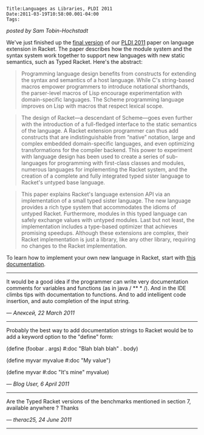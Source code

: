 
    Title:Languages as Libraries, PLDI 2011
    Date:2011-03-19T10:58:00.001-04:00
    Tags:

*posted by Sam Tobin-Hochstadt*

We've just finished up the [final version](http://bit.ly/langlib) of our [PLDI 2011](http://pldi11.cs.utah.edu/) paper on language extension in Racket.  The paper describes how the module system and the syntax system work together to support new languages with new static semantics, such as Typed Racket.  Here's the abstract:

> Programming language design benefits from constructs for extending the syntax and semantics of a host language.  While C's string-based macros empower programmers to introduce notational shorthands, the parser-level macros of Lisp encourage experimentation with domain-specific languages.  The Scheme programming language improves on Lisp with macros that respect lexical scope.

> The design of Racket—a descendant of Scheme—goes even further with the introduction of a full-fledged interface to the static semantics of the language.  A Racket extension programmer can thus add constructs that are indistinguishable from “native” notation, large and complex embedded domain-specific languages, and even optimizing transformations for the compiler backend.  This power to experiment with language design has been used to create a series of sub-languages for programming with first-class classes and modules, numerous languages for implementing the Racket system, and the creation of a complete and fully integrated typed sister language to Racket's untyped base language.

> This paper explains Racket's language extension API via an implementation of a small typed sister language.  The new language provides a rich type system that accommodates the idioms of untyped Racket. Furthermore, modules in this typed language can safely exchange values with untyped modules.  Last but not least, the implementation includes a type-based optimizer that achieves promising speedups.  Although these extensions are complex, their Racket implementation is just a library, like any other library, requiring no changes to the Racket implementation.

To learn how to implement your own new language in Racket, start with [this documentation](http://docs.racket-lang.org/guide/languages.html).

<!-- more -->



* * *

It would be a good idea if the programmer can write very documentation comments for variables and functions (as in java / ** * /). And in the IDE climbs tips with documentation to functions. And to add intelligent code insertion, and auto completion of the input string.

— *Алексей, 22 March 2011*

* * *

Probably the best way to add documentation strings to Racket would be to add a keyword option to the "define" form:

(define (foobar . args) #:doc "Blah blah blah" . body)

(define myvar myvalue #:doc "My value")

(define myvar #:doc "It's mine" myvalue)

— *Blog User, 6 April 2011*

* * *

Are the Typed Racket versions of the benchmarks mentioned in section 7, available anywhere ? 
Thanks

— *therac25, 24 June 2011*

* * *

